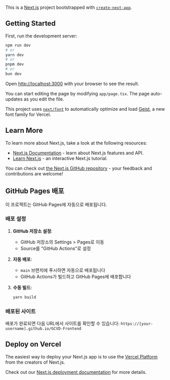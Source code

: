 This is a [Next.js](https://nextjs.org) project bootstrapped with [`create-next-app`](https://nextjs.org/docs/app/api-reference/cli/create-next-app).

## Getting Started

First, run the development server:

```bash
npm run dev
# or
yarn dev
# or
pnpm dev
# or
bun dev
```

Open [http://localhost:3000](http://localhost:3000) with your browser to see the result.

You can start editing the page by modifying `app/page.tsx`. The page auto-updates as you edit the file.

This project uses [`next/font`](https://nextjs.org/docs/app/building-your-application/optimizing/fonts) to automatically optimize and load [Geist](https://vercel.com/font), a new font family for Vercel.

## Learn More

To learn more about Next.js, take a look at the following resources:

- [Next.js Documentation](https://nextjs.org/docs) - learn about Next.js features and API.
- [Learn Next.js](https://nextjs.org/learn) - an interactive Next.js tutorial.

You can check out [the Next.js GitHub repository](https://github.com/vercel/next.js) - your feedback and contributions are welcome!

## GitHub Pages 배포

이 프로젝트는 GitHub Pages에 자동으로 배포됩니다.

### 배포 설정

1. **GitHub 저장소 설정**:

   - GitHub 저장소의 Settings > Pages로 이동
   - Source를 "GitHub Actions"로 설정

2. **자동 배포**:

   - `main` 브랜치에 푸시하면 자동으로 배포됩니다
   - GitHub Actions가 빌드하고 GitHub Pages에 배포합니다

3. **수동 빌드**:
   ```bash
   yarn build
   ```

### 배포된 사이트

배포가 완료되면 다음 URL에서 사이트를 확인할 수 있습니다:
`https://[your-username].github.io/GCVD-Frontend`

## Deploy on Vercel

The easiest way to deploy your Next.js app is to use the [Vercel Platform](https://vercel.com/new?utm_medium=default-template&filter=next.js&utm_source=create-next-app&utm_campaign=create-next-app-readme) from the creators of Next.js.

Check out our [Next.js deployment documentation](https://nextjs.org/docs/app/building-your-application/deploying) for more details.
